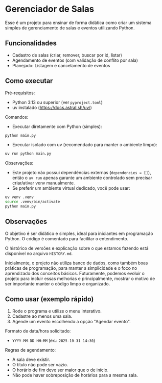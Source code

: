 # Gerenciador de Salas

Esse é um projeto para ensinar de forma didática como criar um sistema simples de gerenciamento de salas e eventos utilizando Python.

## Funcionalidades

- Cadastro de salas (criar, remover, buscar por id, listar)
- Agendamento de eventos (com validação de conflito por sala)
- Planejado: Listagem e cancelamento de eventos

## Como executar

Pré-requisitos:

- Python 3.13 ou superior (ver `pyproject.toml`)
- uv instalado (https://docs.astral.sh/uv/)

Comandos:

- Executar diretamente com Python (simples):

```bash
python main.py
```

- Executar isolado com uv (recomendado para manter o ambiente limpo):

```bash
uv run python main.py
```

Observações:

- Este projeto não possui dependências externas (`dependencies = []`), então o `uv run` apenas garante um ambiente controlado sem precisar criar/ativar venv manualmente.
- Se preferir um ambiente virtual dedicado, você pode usar:

```bash
uv venv .venv
source .venv/bin/activate
python main.py
```

## Observações

O objetivo é ser didático e simples, ideal para iniciantes em programação Python. O código é comentado para facilitar o entendimento.

O histórico de versões e explicação sobre o que estamos fazendo está disponível no arquivo `HISTORY.md`.

Inicialmente, o projeto não utiliza banco de dados, como também boas práticas de programação, para manter a simplicidade e o foco no aprendizado dos conceitos básicos.
Futuramente, podemos evoluir o projeto para incluir essas melhorias e principalmente, mostrar o motivo de ser importante manter o código limpo e organizado.

## Como usar (exemplo rápido)

1. Rode o programa e utilize o menu interativo.
2. Cadastre ao menos uma sala.
3. Agende um evento escolhendo a opção "Agendar evento".

Formato de data/hora solicitado:

- `YYYY-MM-DD HH:MM` (ex.: `2025-10-31 14:30`)

Regras de agendamento:

- A sala deve existir.
- O título não pode ser vazio.
- O horário de fim deve ser maior que o de início.
- Não pode haver sobreposição de horários para a mesma sala.
